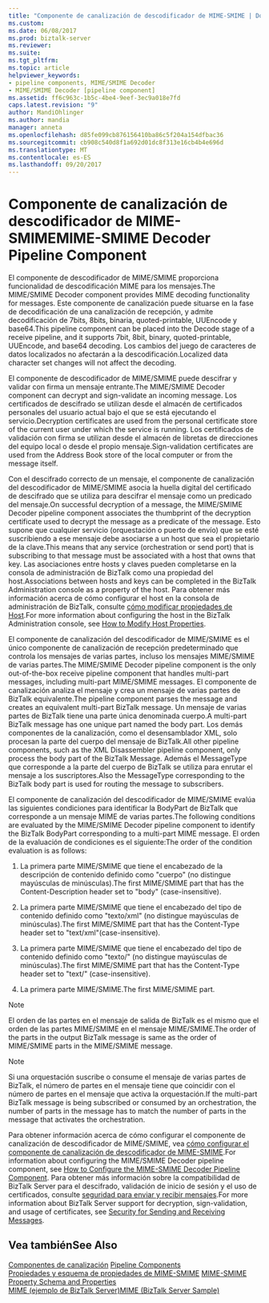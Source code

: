```yaml
---
title: "Componente de canalización de descodificador de MIME-SMIME | Documentos de Microsoft"
ms.custom: 
ms.date: 06/08/2017
ms.prod: biztalk-server
ms.reviewer: 
ms.suite: 
ms.tgt_pltfrm: 
ms.topic: article
helpviewer_keywords:
- pipeline components, MIME/SMIME Decoder
- MIME/SMIME Decoder [pipeline component]
ms.assetid: ff6c963c-1b5c-4be4-9eef-3ec9a018e7fd
caps.latest.revision: "9"
author: MandiOhlinger
ms.author: mandia
manager: anneta
ms.openlocfilehash: d85fe099cb876156410ba86c5f204a154dfbac36
ms.sourcegitcommit: cb908c540d8f1a692d01dc8f313e16cb4b4e696d
ms.translationtype: MT
ms.contentlocale: es-ES
ms.lasthandoff: 09/20/2017
---
```

# <a name="mime-smime-decoder-pipeline-component"></a><span data-ttu-id="19ca5-102">Componente de canalización de descodificador de MIME-SMIME</span><span class="sxs-lookup"><span data-stu-id="19ca5-102">MIME-SMIME Decoder Pipeline Component</span></span>
<span data-ttu-id="19ca5-103">El componente de descodificador de MIME/SMIME proporciona funcionalidad de descodificación MIME para los mensajes.</span><span class="sxs-lookup"><span data-stu-id="19ca5-103">The MIME/SMIME Decoder component provides MIME decoding functionality for messages.</span></span> <span data-ttu-id="19ca5-104">Este componente de canalización puede situarse en la fase de decodificación de una canalización de recepción, y admite decodificación de 7bits, 8bits, binaria, quoted-printable, UUEncode y base64.</span><span class="sxs-lookup"><span data-stu-id="19ca5-104">This pipeline component can be placed into the Decode stage of a receive pipeline, and it supports 7bit, 8bit, binary, quoted-printable, UUEncode, and base64 decoding.</span></span> <span data-ttu-id="19ca5-105">Los cambios del juego de caracteres de datos localizados no afectarán a la descodificación.</span><span class="sxs-lookup"><span data-stu-id="19ca5-105">Localized data character set changes will not affect the decoding.</span></span>  
  
 <span data-ttu-id="19ca5-106">El componente de descodificador de MIME/SMIME puede descifrar y validar con firma un mensaje entrante.</span><span class="sxs-lookup"><span data-stu-id="19ca5-106">The MIME/SMIME Decoder component can decrypt and sign-validate an incoming message.</span></span> <span data-ttu-id="19ca5-107">Los certificados de descifrado se utilizan desde el almacén de certificados personales del usuario actual bajo el que se está ejecutando el servicio.</span><span class="sxs-lookup"><span data-stu-id="19ca5-107">Decryption certificates are used from the personal certificate store of the current user under which the service is running.</span></span> <span data-ttu-id="19ca5-108">Los certificados de validación con firma se utilizan desde el almacén de libretas de direcciones del equipo local o desde el propio mensaje.</span><span class="sxs-lookup"><span data-stu-id="19ca5-108">Sign-validation certificates are used from the Address Book store of the local computer or from the message itself.</span></span>  
  
 <span data-ttu-id="19ca5-109">Con el descifrado correcto de un mensaje, el componente de canalización del descodificador de MIME/SMIME asocia la huella digital del certificado de descifrado que se utiliza para descifrar el mensaje como un predicado del mensaje.</span><span class="sxs-lookup"><span data-stu-id="19ca5-109">On successful decryption of a message, the MIME/SMIME Decoder pipeline component associates the thumbprint of the decryption certificate used to decrypt the message as a predicate of the message.</span></span> <span data-ttu-id="19ca5-110">Esto supone que cualquier servicio (orquestación o puerto de envío) que se esté suscribiendo a ese mensaje debe asociarse a un host que sea el propietario de la clave.</span><span class="sxs-lookup"><span data-stu-id="19ca5-110">This means that any service (orchestration or send port) that is subscribing to that message must be associated with a host that owns that key.</span></span> <span data-ttu-id="19ca5-111">Las asociaciones entre hosts y claves pueden completarse en la consola de administración de BizTalk como una propiedad del host.</span><span class="sxs-lookup"><span data-stu-id="19ca5-111">Associations between hosts and keys can be completed in the BizTalk Administration console as a property of the host.</span></span> <span data-ttu-id="19ca5-112">Para obtener más información acerca de cómo configurar el host en la consola de administración de BizTalk, consulte [cómo modificar propiedades de Host](../core/how-to-modify-host-properties.md).</span><span class="sxs-lookup"><span data-stu-id="19ca5-112">For more information about configuring the host in the BizTalk Administration console, see [How to Modify Host Properties](../core/how-to-modify-host-properties.md).</span></span>  
  
 <span data-ttu-id="19ca5-113">El componente de canalización del descodificador de MIME/SMIME es el único componente de canalización de recepción predeterminado que controla los mensajes de varias partes, incluso los mensajes MIME/SMIME de varias partes.</span><span class="sxs-lookup"><span data-stu-id="19ca5-113">The MIME/SMIME Decoder pipeline component is the only out-of-the-box receive pipeline component that handles multi-part messages, including multi-part MIME/SMIME messages.</span></span> <span data-ttu-id="19ca5-114">El componente de canalización analiza el mensaje y crea un mensaje de varias partes de BizTalk equivalente.</span><span class="sxs-lookup"><span data-stu-id="19ca5-114">The pipeline component parses the message and creates an equivalent multi-part BizTalk message.</span></span> <span data-ttu-id="19ca5-115">Un mensaje de varias partes de BizTalk tiene una parte única denominada cuerpo.</span><span class="sxs-lookup"><span data-stu-id="19ca5-115">A multi-part BizTalk message has one unique part named the body part.</span></span> <span data-ttu-id="19ca5-116">Los demás componentes de la canalización, como el desensamblador XML, solo procesan la parte del cuerpo del mensaje de BizTalk.</span><span class="sxs-lookup"><span data-stu-id="19ca5-116">All other pipeline components, such as the XML Disassembler pipeline component, only process the body part of the BizTalk Message.</span></span> <span data-ttu-id="19ca5-117">Además el MessageType que corresponde a la parte del cuerpo de BizTalk se utiliza para enrutar el mensaje a los suscriptores.</span><span class="sxs-lookup"><span data-stu-id="19ca5-117">Also the MessageType corresponding to the BizTalk body part is used for routing the message to subscribers.</span></span>  
  
 <span data-ttu-id="19ca5-118">El componente de canalización del descodificador de MIME/SMIME evalúa las siguientes condiciones para identificar la BodyPart de BizTalk que corresponde a un mensaje MIME de varias partes.</span><span class="sxs-lookup"><span data-stu-id="19ca5-118">The following conditions are evaluated by the MIME/SMIME Decoder pipeline component to identify the BizTalk BodyPart corresponding to a multi-part MIME message.</span></span> <span data-ttu-id="19ca5-119">El orden de la evaluación de condiciones es el siguiente:</span><span class="sxs-lookup"><span data-stu-id="19ca5-119">The order of the condition evaluation is as follows:</span></span>  
  
1.  <span data-ttu-id="19ca5-120">La primera parte MIME/SMIME que tiene el encabezado de la descripción de contenido definido como "cuerpo" (no distingue mayúsculas de minúsculas).</span><span class="sxs-lookup"><span data-stu-id="19ca5-120">The first MIME/SMIME part that has the Content-Description header set to "body" (case-insensitive).</span></span>  
  
2.  <span data-ttu-id="19ca5-121">La primera parte MIME/SMIME que tiene el encabezado del tipo de contenido definido como "texto/xml" (no distingue mayúsculas de minúsculas).</span><span class="sxs-lookup"><span data-stu-id="19ca5-121">The first MIME/SMIME part that has the Content-Type header set to "text/xml"(case-insensitive).</span></span>  
  
3.  <span data-ttu-id="19ca5-122">La primera parte MIME/SMIME que tiene el encabezado del tipo de contenido definido como "texto/" (no distingue mayúsculas de minúsculas).</span><span class="sxs-lookup"><span data-stu-id="19ca5-122">The first MIME/SMIME part that has the Content-Type header set to "text/" (case-insensitive).</span></span>  
  
4.  <span data-ttu-id="19ca5-123">La primera parte MIME/SMIME.</span><span class="sxs-lookup"><span data-stu-id="19ca5-123">The first MIME/SMIME part.</span></span>  
  
> [!NOTE]
>  <span data-ttu-id="19ca5-124">El orden de las partes en el mensaje de salida de BizTalk es el mismo que el orden de las partes MIME/SMIME en el mensaje MIME/SMIME.</span><span class="sxs-lookup"><span data-stu-id="19ca5-124">The order of the parts in the output BizTalk message is same as the order of MIME/SMIME parts in the MIME/SMIME message.</span></span>  
  
> [!NOTE]
>  <span data-ttu-id="19ca5-125">Si una orquestación suscribe o consume el mensaje de varias partes de BizTalk, el número de partes en el mensaje tiene que coincidir con el número de partes en el mensaje que activa la orquestación.</span><span class="sxs-lookup"><span data-stu-id="19ca5-125">If the multi-part BizTalk message is being subscribed or consumed by an orchestration, the number of parts in the message has to match the number of parts in the message that activates the orchestration.</span></span>  
  
 <span data-ttu-id="19ca5-126">Para obtener información acerca de cómo configurar el componente de canalización de descodificador de MIME/SMIME, vea [cómo configurar el componente de canalización de descodificador de MIME-SMIME](../core/how-to-configure-the-mime-smime-decoder-pipeline-component.md).</span><span class="sxs-lookup"><span data-stu-id="19ca5-126">For information about configuring the MIME/SMIME Decoder pipeline component, see [How to Configure the MIME-SMIME Decoder Pipeline Component](../core/how-to-configure-the-mime-smime-decoder-pipeline-component.md).</span></span> <span data-ttu-id="19ca5-127">Para obtener más información sobre la compatibilidad de BizTalk Server para el descifrado, validación de inicio de sesión y el uso de certificados, consulte [seguridad para enviar y recibir mensajes](../core/security-for-sending-and-receiving-messages.md).</span><span class="sxs-lookup"><span data-stu-id="19ca5-127">For more information about BizTalk Server support for decryption, sign-validation, and usage of certificates, see [Security for Sending and Receiving Messages](../core/security-for-sending-and-receiving-messages.md).</span></span>  
  
## <a name="see-also"></a><span data-ttu-id="19ca5-128">Vea también</span><span class="sxs-lookup"><span data-stu-id="19ca5-128">See Also</span></span>  
 <span data-ttu-id="19ca5-129">[Componentes de canalización](../core/pipeline-components.md) </span><span class="sxs-lookup"><span data-stu-id="19ca5-129">[Pipeline Components](../core/pipeline-components.md) </span></span>  
 <span data-ttu-id="19ca5-130">[Propiedades y esquema de propiedades de MIME-SMIME](../core/mime-smime-property-schema-and-properties.md) </span><span class="sxs-lookup"><span data-stu-id="19ca5-130">[MIME-SMIME Property Schema and Properties](../core/mime-smime-property-schema-and-properties.md) </span></span>  
 [<span data-ttu-id="19ca5-131">MIME (ejemplo de BizTalk Server)</span><span class="sxs-lookup"><span data-stu-id="19ca5-131">MIME (BizTalk Server Sample)</span></span>](../core/mime-biztalk-server-sample.md)